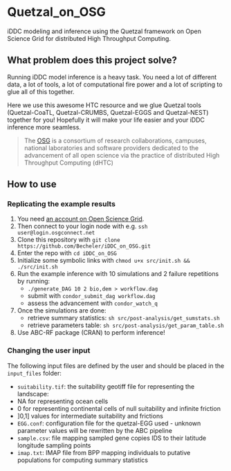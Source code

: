 # Quetzal_on_OSG

iDDC modeling and inference using the Quetzal framework on Open Science Grid
for distributed High Throughput Computing.

## What problem does this project solve?

Running iDDC model inference is a heavy task. You need a lot of different data, a lot of tools,
a lot of computational fire power and a lot of scripting to glue all of this together.

Here we use this awesome HTC resource and we glue Quetzal tools (Quetzal-CoaTL,
  Quetzal-CRUMBS, Quetzal-EGGS and Quetzal-NEST) together for you! Hopefully it
  will make your life easier and your iDDC inference more seamless.

>  The [OSG](https://opensciencegrid.org/) is a consortium of research collaborations, campuses, national
> laboratories and software providers dedicated to the advancement of all open
> science via the practice of distributed High Throughput Computing (dHTC)

## How to use

### Replicating the example results

1. You need [an account on Open Science Grid](https://opensciencegrid.org/).
2. Then connect to your login node with e.g. `ssh user@login.osgconnect.net`
3. Clone this repository with `git clone https://github.com/Becheler/iDDC_on_OSG.git`
4. Enter the repo with `cd iDDC_on_OSG`
5. Initialize some symbolic links with `chmod u+x src/init.sh && ./src/init.sh`
6. Run the example inference with 10 simulations and 2 failure repetitions by running:
     - `./generate_DAG 10 2 bio,dem > workflow.dag`
     - submit with `condor_submit_dag workflow.dag`
     - assess the advancement with `condor_watch_q`
7. Once the simulations are done:
   - retrieve summary statistics: `sh src/post-analysis/get_sumstats.sh`
   - retrieve parameters table: `sh src/post-analysis/get_param_table.sh`
8. Use ABC-RF package (CRAN) to perform inference!

### Changing the user input

The following input files are defined by the user and should be placed in the `input_files` folder:

- `suitability.tif`: the suitability geotiff file for representing the landscape:
 - NA for representing ocean cells
 - 0 for representing continental cells of null suitability and infinite friction
 - ]0,1] values for intermediate suitability and frictions
- `EGG.conf`: configuration file for the quetzal-EGG used - unknown parameter values will be rewritten by the ABC pipeline
- `sample.csv`: file mapping sampled gene copies IDS to their latitude longitude sampling points
- `imap.txt`: IMAP file from BPP mapping individuals to putative populations for computing summary statistics
